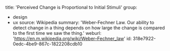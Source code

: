 title: 'Perceived Change is Proportional to Initial Stimuli'
group:
  - design
  - ux
source: Wikipedia
summary: 'Weber-Fechner Law. Our ability to detect change in a thing depends on how large the change is compared to the first time we saw the thing.'
weburl: 'https://en.m.wikipedia.org/wiki/Weber–Fechner_law'
id: 318e7922-0edc-4be9-867c-1822208cdb10

